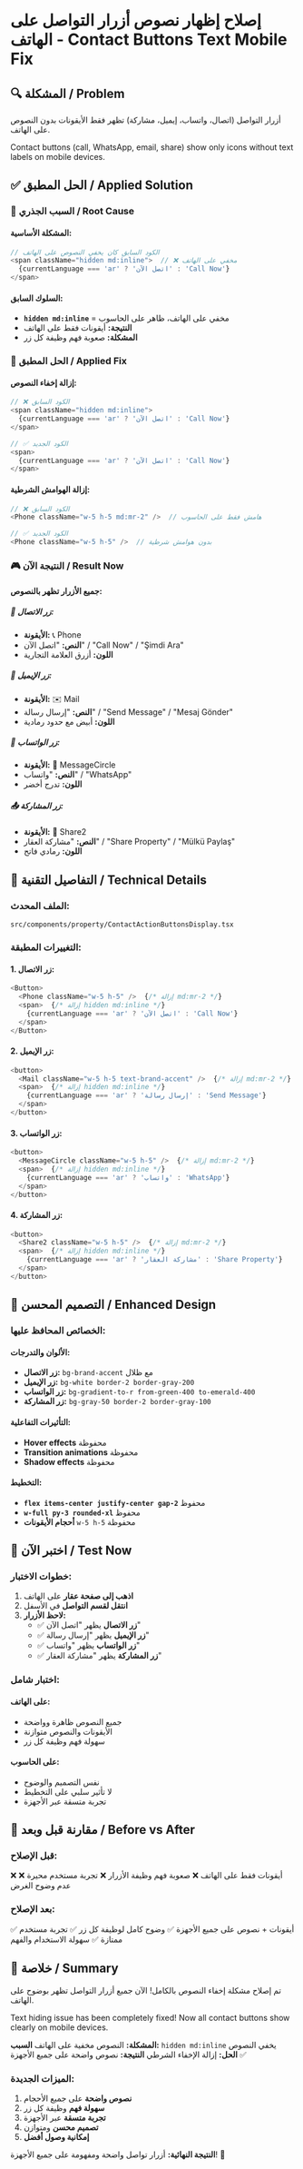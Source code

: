 # إصلاح إظهار نصوص أزرار التواصل على الهاتف - Contact Buttons Text Mobile Fix

## 🔍 المشكلة / Problem

أزرار التواصل (اتصال، واتساب، إيميل، مشاركة) تظهر فقط الأيقونات بدون النصوص على الهاتف.

Contact buttons (call, WhatsApp, email, share) show only icons without text labels on mobile devices.

## ✅ الحل المطبق / Applied Solution

### 🎯 **السبب الجذري / Root Cause**

#### **المشكلة الأساسية:**
```typescript
// الكود السابق كان يخفي النصوص على الهاتف
<span className="hidden md:inline">  // ❌ مخفي على الهاتف
  {currentLanguage === 'ar' ? 'اتصل الآن' : 'Call Now'}
</span>
```

#### **السلوك السابق:**
- **`hidden md:inline`** = مخفي على الهاتف، ظاهر على الحاسوب
- **النتيجة:** أيقونات فقط على الهاتف
- **المشكلة:** صعوبة فهم وظيفة كل زر

### 🔧 **الحل المطبق / Applied Fix**

#### **إزالة إخفاء النصوص:**
```typescript
// ❌ الكود السابق
<span className="hidden md:inline">
  {currentLanguage === 'ar' ? 'اتصل الآن' : 'Call Now'}
</span>

// ✅ الكود الجديد
<span>
  {currentLanguage === 'ar' ? 'اتصل الآن' : 'Call Now'}
</span>
```

#### **إزالة الهوامش الشرطية:**
```typescript
// ❌ الكود السابق
<Phone className="w-5 h-5 md:mr-2" />  // هامش فقط على الحاسوب

// ✅ الكود الجديد
<Phone className="w-5 h-5" />  // بدون هوامش شرطية
```

### 🎮 **النتيجة الآن / Result Now**

#### **جميع الأزرار تظهر بالنصوص:**

##### **🔵 زر الاتصال:**
- **الأيقونة:** 📞 Phone
- **النص:** "اتصل الآن" / "Call Now" / "Şimdi Ara"
- **اللون:** أزرق العلامة التجارية

##### **📧 زر الإيميل:**
- **الأيقونة:** ✉️ Mail
- **النص:** "إرسال رسالة" / "Send Message" / "Mesaj Gönder"
- **اللون:** أبيض مع حدود رمادية

##### **💚 زر الواتساب:**
- **الأيقونة:** 💬 MessageCircle
- **النص:** "واتساب" / "WhatsApp"
- **اللون:** تدرج أخضر

##### **📤 زر المشاركة:**
- **الأيقونة:** 🔗 Share2
- **النص:** "مشاركة العقار" / "Share Property" / "Mülkü Paylaş"
- **اللون:** رمادي فاتح

## 🔧 التفاصيل التقنية / Technical Details

### **الملف المحدث:**
```
src/components/property/ContactActionButtonsDisplay.tsx
```

### **التغييرات المطبقة:**

#### **1. زر الاتصال:**
```typescript
<Button>
  <Phone className="w-5 h-5" />  {/* إزالة md:mr-2 */}
  <span>  {/* إزالة hidden md:inline */}
    {currentLanguage === 'ar' ? 'اتصل الآن' : 'Call Now'}
  </span>
</Button>
```

#### **2. زر الإيميل:**
```typescript
<button>
  <Mail className="w-5 h-5 text-brand-accent" />  {/* إزالة md:mr-2 */}
  <span>  {/* إزالة hidden md:inline */}
    {currentLanguage === 'ar' ? 'إرسال رسالة' : 'Send Message'}
  </span>
</button>
```

#### **3. زر الواتساب:**
```typescript
<button>
  <MessageCircle className="w-5 h-5" />  {/* إزالة md:mr-2 */}
  <span>  {/* إزالة hidden md:inline */}
    {currentLanguage === 'ar' ? 'واتساب' : 'WhatsApp'}
  </span>
</button>
```

#### **4. زر المشاركة:**
```typescript
<button>
  <Share2 className="w-5 h-5" />  {/* إزالة md:mr-2 */}
  <span>  {/* إزالة hidden md:inline */}
    {currentLanguage === 'ar' ? 'مشاركة العقار' : 'Share Property'}
  </span>
</button>
```

## 🎨 التصميم المحسن / Enhanced Design

### **الخصائص المحافظ عليها:**

#### **الألوان والتدرجات:**
- **زر الاتصال:** `bg-brand-accent` مع ظلال
- **زر الإيميل:** `bg-white border-2 border-gray-200`
- **زر الواتساب:** `bg-gradient-to-r from-green-400 to-emerald-400`
- **زر المشاركة:** `bg-gray-50 border-2 border-gray-100`

#### **التأثيرات التفاعلية:**
- **Hover effects** محفوظة
- **Transition animations** محفوظة
- **Shadow effects** محفوظة

#### **التخطيط:**
- **`flex items-center justify-center gap-2`** محفوظ
- **`w-full py-3 rounded-xl`** محفوظ
- **أحجام الأيقونات** `w-5 h-5` محفوظة

## 🧪 اختبر الآن / Test Now

### **خطوات الاختبار:**

1. **اذهب إلى صفحة عقار** على الهاتف
2. **انتقل لقسم التواصل** في الأسفل
3. **لاحظ الأزرار:**
   - ✅ **زر الاتصال** يظهر "اتصل الآن"
   - ✅ **زر الإيميل** يظهر "إرسال رسالة"
   - ✅ **زر الواتساب** يظهر "واتساب"
   - ✅ **زر المشاركة** يظهر "مشاركة العقار"

### **اختبار شامل:**

#### **على الهاتف:**
- جميع النصوص ظاهرة وواضحة
- الأيقونات والنصوص متوازنة
- سهولة فهم وظيفة كل زر

#### **على الحاسوب:**
- نفس التصميم والوضوح
- لا تأثير سلبي على التخطيط
- تجربة متسقة عبر الأجهزة

## 🎯 مقارنة قبل وبعد / Before vs After

### **قبل الإصلاح:**
❌ أيقونات فقط على الهاتف
❌ صعوبة فهم وظيفة الأزرار
❌ تجربة مستخدم محيرة
❌ عدم وضوح الغرض

### **بعد الإصلاح:**
✅ أيقونات + نصوص على جميع الأجهزة
✅ وضوح كامل لوظيفة كل زر
✅ تجربة مستخدم ممتازة
✅ سهولة الاستخدام والفهم

## 🎉 خلاصة / Summary

تم إصلاح مشكلة إخفاء النصوص بالكامل! الآن جميع أزرار التواصل تظهر بوضوح على الهاتف.

Text hiding issue has been completely fixed! Now all contact buttons show clearly on mobile devices.

**المشكلة:** النصوص مخفية على الهاتف
**السبب:** `hidden md:inline` يخفي النصوص
**الحل:** إزالة الإخفاء الشرطي
**النتيجة:** نصوص واضحة على جميع الأجهزة ✅

### **الميزات الجديدة:**
1. **نصوص واضحة** على جميع الأحجام
2. **سهولة فهم** وظيفة كل زر
3. **تجربة متسقة** عبر الأجهزة
4. **تصميم محسن** ومتوازن
5. **إمكانية وصول أفضل**

**النتيجة النهائية:** أزرار تواصل واضحة ومفهومة على جميع الأجهزة! 🎯
